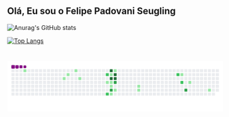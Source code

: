 ## Olá, Eu sou o Felipe Padovani Seugling

![Anurag's GitHub stats](https://github-readme-stats.vercel.app/api?username=Felipecaf2323&show_icons=true&theme=dracula)

[![Top Langs](https://github-readme-stats.vercel.app/api/top-langs/?username=Felipecaf2323&layout=compact)](https://github.com/anuraghazra/github-readme-stats)

# ![snake gif](https://github.com/Felipecaf2323/Felipecaf2323/blob/output/github-contribution-grid-snake.gif)
